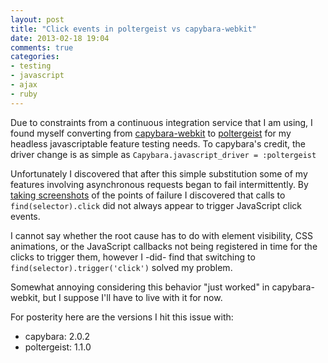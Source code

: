 ```yaml
---
layout: post
title: "Click events in poltergeist vs capybara-webkit"
date: 2013-02-18 19:04
comments: true
categories:
- testing
- javascript
- ajax
- ruby
---
```


Due to constraints from a continuous integration service that I am using, I found
myself converting from [capybara-webkit](https://github.com/thoughtbot/capybara-webkit)
to [poltergeist](https://github.com/jonleighton/poltergeist) for my headless
javascriptable feature testing needs. To capybara's credit, the driver change is
as simple as `Capybara.javascript_driver = :poltergeist`

Unfortunately I discovered that after this simple substitution some of my features
involving asynchronous requests began to fail intermittently. By
[taking screenshots](https://github.com/jonleighton/poltergeist#taking-screenshots)
of the points of failure I discovered that calls to `find(selector).click` did not
always appear to trigger JavaScript click events.

I cannot say whether the root cause has to do with element visibility, CSS
animations, or the JavaScript callbacks not being registered in time for the clicks
to trigger them, however I -did- find that switching to
`find(selector).trigger('click')` solved my problem.

Somewhat annoying considering this behavior "just worked" in capybara-webkit, but
I suppose I'll have to live with it for now.

For posterity here are the versions I hit this issue with:

 * capybara: 2.0.2
 * poltergeist: 1.1.0
